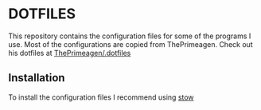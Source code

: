 # DOTFILES

This repository contains the configuration files for some of the programs I use. 
Most of the configurations are copied from ThePrimeagen. Check out his dotfiles at [ThePrimeagen/.dotfiles](https://github.com/ThePrimeagen/.dotfiles)

## Installation

To install the configuration files I recommend using [stow](https://www.gnu.org/software/stow/)

